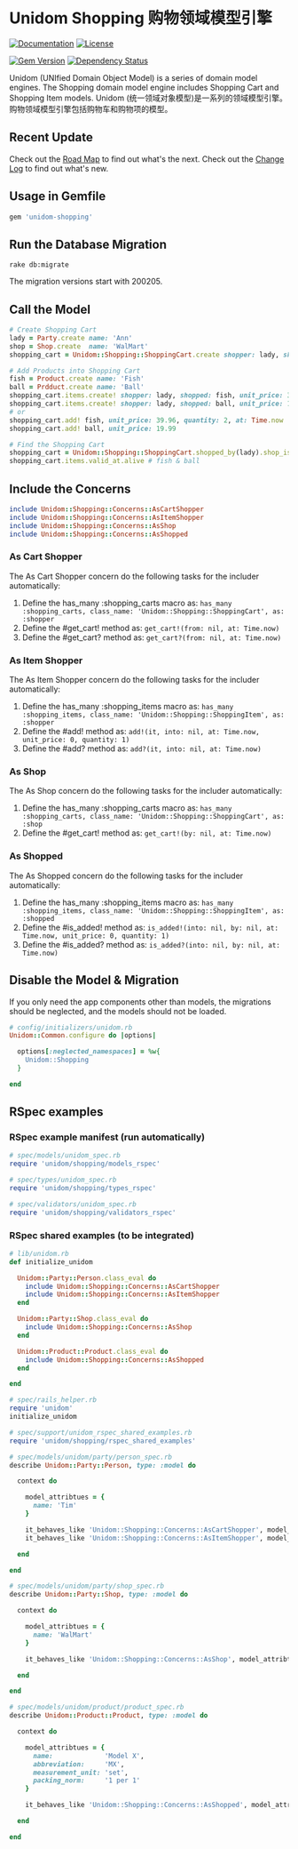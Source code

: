 # Unidom Shopping 购物领域模型引擎

[![Documentation](http://img.shields.io/badge/docs-rdoc.info-blue.svg)](http://www.rubydoc.info/gems/unidom-shopping/frames)
[![License](https://img.shields.io/badge/license-MIT-green.svg)](http://opensource.org/licenses/MIT)

[![Gem Version](https://badge.fury.io/rb/unidom-shopping.svg)](https://badge.fury.io/rb/unidom-shopping)
[![Dependency Status](https://gemnasium.com/badges/github.com/topbitdu/unidom-shopping.svg)](https://gemnasium.com/github.com/topbitdu/unidom-shopping)

Unidom (UNIfied Domain Object Model) is a series of domain model engines. The Shopping domain model engine includes Shopping Cart and Shopping Item models.
Unidom (统一领域对象模型)是一系列的领域模型引擎。购物领域模型引擎包括购物车和购物项的模型。



## Recent Update

Check out the [Road Map](ROADMAP.md) to find out what's the next.
Check out the [Change Log](CHANGELOG.md) to find out what's new.



## Usage in Gemfile

```ruby
gem 'unidom-shopping'
```



## Run the Database Migration

```shell
rake db:migrate
```
The migration versions start with 200205.



## Call the Model

```ruby
# Create Shopping Cart
lady = Party.create name: 'Ann'
shop = Shop.create  name: 'WalMart'
shopping_cart = Unidom::Shopping::ShoppingCart.create shopper: lady, shop: shop, opened_at: Time.now

# Add Products into Shopping Cart
fish = Product.create name: 'Fish'
ball = Prdduct.create name: 'Ball'
shopping_cart.items.create! shopper: lady, shopped: fish, unit_price: 39.96, quantity: 2, opened_at: Time.now
shopping_cart.items.create! shopper: lady, shopped: ball, unit_price: 19.99, quantity: 1, opened_at: Time.now
# or
shopping_cart.add! fish, unit_price: 39.96, quantity: 2, at: Time.now
shopping_cart.add! ball, unit_price: 19.99

# Find the Shopping Cart
shopping_cart = Unidom::Shopping::ShoppingCart.shopped_by(lady).shop_is(shop).valid_at.alive.first
shopping_cart.items.valid_at.alive # fish & ball
```



## Include the Concerns

```ruby
include Unidom::Shopping::Concerns::AsCartShopper
include Unidom::Shopping::Concerns::AsItemShopper
include Unidom::Shopping::Concerns::AsShop
include Unidom::Shopping::Concerns::AsShopped
```

### As Cart Shopper

The As Cart Shopper concern do the following tasks for the includer automatically:
1. Define the has_many :shopping_carts macro as: ``has_many :shopping_carts, class_name: 'Unidom::Shopping::ShoppingCart', as: :shopper``
2. Define the #get_cart! method as: ``get_cart!(from: nil, at: Time.now)``
3. Define the #get_cart? method as: ``get_cart?(from: nil, at: Time.now)``

### As Item Shopper

The As Item Shopper concern do the following tasks for the includer automatically:
1. Define the has_many :shopping_items macro as: ``has_many :shopping_items, class_name: 'Unidom::Shopping::ShoppingItem', as: :shopper``
2. Define the #add! method as: ``add!(it, into: nil, at: Time.now, unit_price: 0, quantity: 1)``
3. Define the #add? method as: ``add?(it, into: nil, at: Time.now)``

### As Shop

The As Shop concern do the following tasks for the includer automatically:
1. Define the has_many :shopping_carts macro as: ``has_many :shopping_carts, class_name: 'Unidom::Shopping::ShoppingCart', as: :shop``
2. Define the #get_cart! method as: ``get_cart!(by: nil, at: Time.now)``

### As Shopped

The As Shopped concern do the following tasks for the includer automatically:
1. Define the has_many :shopping_items macro as: ``has_many :shopping_items, class_name: 'Unidom::Shopping::ShoppingItem', as: :shopped``
2. Define the #is_added! method as: ``is_added!(into: nil, by: nil, at: Time.now, unit_price: 0, quantity: 1)``
3. Define the #is_added? method as: ``is_added?(into: nil, by: nil, at: Time.now)``



## Disable the Model & Migration

If you only need the app components other than models, the migrations should be neglected, and the models should not be loaded.
```ruby
# config/initializers/unidom.rb
Unidom::Common.configure do |options|

  options[:neglected_namespaces] = %w{
    Unidom::Shopping
  }

end
```



## RSpec examples

### RSpec example manifest (run automatically)

```ruby
# spec/models/unidom_spec.rb
require 'unidom/shopping/models_rspec'

# spec/types/unidom_spec.rb
require 'unidom/shopping/types_rspec'

# spec/validators/unidom_spec.rb
require 'unidom/shopping/validators_rspec'
```

### RSpec shared examples (to be integrated)

```ruby
# lib/unidom.rb
def initialize_unidom

  Unidom::Party::Person.class_eval do
    include Unidom::Shopping::Concerns::AsCartShopper
    include Unidom::Shopping::Concerns::AsItemShopper
  end

  Unidom::Party::Shop.class_eval do
    include Unidom::Shopping::Concerns::AsShop
  end

  Unidom::Product::Product.class_eval do
    include Unidom::Shopping::Concerns::AsShopped
  end

end

# spec/rails_helper.rb
require 'unidom'
initialize_unidom

# spec/support/unidom_rspec_shared_examples.rb
require 'unidom/shopping/rspec_shared_examples'

# spec/models/unidom/party/person_spec.rb
describe Unidom::Party::Person, type: :model do

  context do

    model_attribtues = {
      name: 'Tim'
    }

    it_behaves_like 'Unidom::Shopping::Concerns::AsCartShopper', model_attribtues
    it_behaves_like 'Unidom::Shopping::Concerns::AsItemShopper', model_attribtues

  end

end

# spec/models/unidom/party/shop_spec.rb
describe Unidom::Party::Shop, type: :model do

  context do

    model_attribtues = {
      name: 'WalMart'
    }

    it_behaves_like 'Unidom::Shopping::Concerns::AsShop', model_attribtues

  end

end

# spec/models/unidom/product/product_spec.rb
describe Unidom::Product::Product, type: :model do

  context do

    model_attribtues = {
      name:             'Model X',
      abbreviation:     'MX',
      measurement_unit: 'set',
      packing_norm:     '1 per 1'
    }

    it_behaves_like 'Unidom::Shopping::Concerns::AsShopped', model_attribtues

  end

end
```
